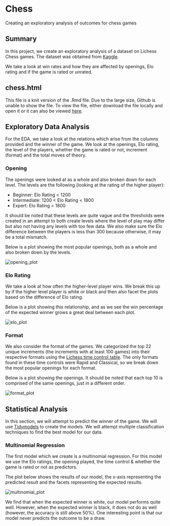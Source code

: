 # Chess
Creating an exploratory analysis of outcomes for chess games

## Summary  

In this project, we create an exploratory analysis of a dataset on Lichess Chess games. The dataset was obtained from [Kaggle](https://www.kaggle.com/datasnaek/chess).  

We take a look at win rates and how they are affected by openings, Elo rating and if the game is rated or unrated. 

## chess.html  

This file is a knit version of the .Rmd file. Due to the large size, Github is unable to show the file. To view the file, either download the file locally and open it or it can also be viewed [here](https://htmlpreview.github.io/?https://github.com/JasKainth/Chess/blob/main/chess.html).  

## Exploratory Data Analysis  

For the EDA, we take a look at the relations which arise from the columns provided and the winner of the game. We look at the openings, Elo rating, the level of the players, whether the game is rated or not, increment (format) and the total moves of theory.  

### Opening  

The openings were looked at as a whole and also broken down for each level. The levels are the following (looking at the rating of the higher player):  
* Beginner: Elo Rating < 1200
* Intermediate: 1200 < Elo Rating < 1800
* Expert: Elo Rating > 1800  

It should be noted that these levels are quite vague and the thresholds were created in an attempt to both create levels where the level of play may differ but also not having any levels with too few data. We also make sure the Elo difference between the players is less than 300 because otherwise, it may be a total mismatch.  

Below is a plot showing the most popular openings, both as a whole and also broken down by the levels.  

![opening_plot](https://github.com/JasKainth/Chess/blob/main/opening.jpg)

### Elo Rating  

We take a look at how often the higher-level player wins. We break this up by if the higher level player is white or black and then also facet the plots based on the difference of Elo rating. 

Below is a plot showing this relationship, and as we see the win percentage of the expected winner grows a great deal between each plot.  

![elo_plot](https://github.com/JasKainth/Chess/blob/main/elo_difference.jpg)

### Format  

We also consider the format of the games. We categorized the top 22 unique increments (the increments with at least 100 games) into their respective formats using the [Lichess time control table](https://www.reddit.com/r/chess/comments/bqp8yo/lichess_standard_time_control_categories/). The only formats found in these time controls were Rapid and Classical, so we break down the most popular openings for each format.  

Below is a plot showing the openings. It should be noted that each top 10 is comprised of the same openings, just in a different order.  

![format_plot](https://github.com/JasKainth/Chess/blob/main/format.jpg)


## Statistical Analysis  

In this section, we will attempt to predict the winner of the game. We will use [Tidymodels](https://www.tidymodels.org/) to create the models. We will attempt multiple classification techniques to find the best model for our data. 

### Multinomial Regression  

The first model which we create is a multinomial regression. For this model we use the Elo ratings, the opening played, the time control & whether the game is rated or not as predictors.  

The plot below shows the results of our model, the x-axis representing the predicted result and the facets representing the expected results.  

![multinomial_plot](https://github.com/JasKainth/Chess/blob/main/multinomial_outcomes.jpg)


We find that when the expected winner is white, our model performs quite well. However, when the expected winner is black, it does not do as well (however, the accuracy is still above 50%). One interesting point is that our model never predicts the outcome to be a draw.